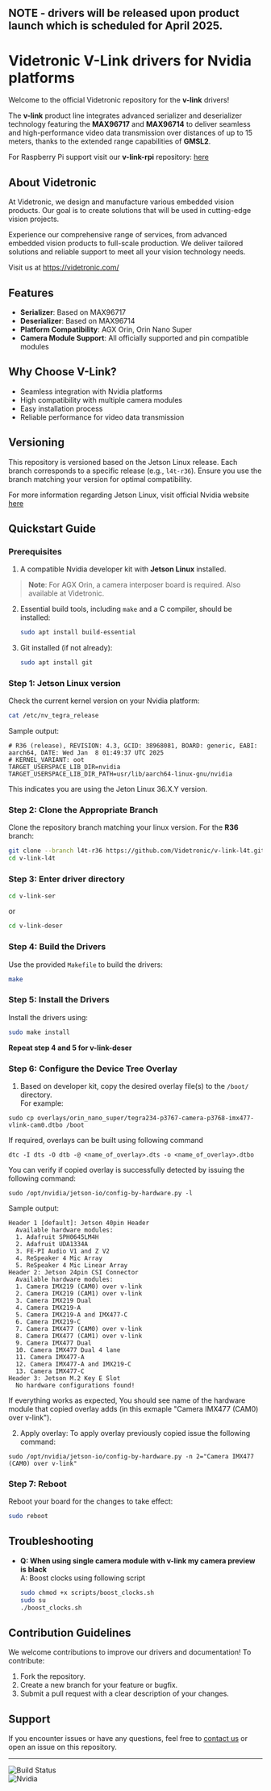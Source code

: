 ## NOTE - drivers will be released upon product launch which is scheduled for April 2025.

# Videtronic V-Link drivers for Nvidia platforms 

Welcome to the official Videtronic repository for the **v-link** drivers!  

The **v-link** product line integrates advanced serializer and deserializer technology featuring the **MAX96717** and **MAX96714** to deliver seamless and high-performance video data transmission over distances of up to 15 meters, thanks to the extended range capabilities of **GMSL2**.

For Raspberry Pi support visit our **v-link-rpi** repository: [here](https://github.com/Videtronic/v-link-rpi)
## About Videtronic
At Videtronic, we design and manufacture various embedded vision products. Our goal is to create solutions that will be used in cutting-edge vision projects.

Experience our comprehensive range of services, from advanced embedded vision products to full-scale production. We deliver tailored solutions and reliable support to meet all your vision technology needs.

Visit us at https://videtronic.com/

## Features
- **Serializer**: Based on MAX96717
- **Deserializer**: Based on MAX96714
- **Platform Compatibility**: AGX Orin, Orin Nano Super
- **Camera Module Support**: All officially supported and pin compatible modules

## Why Choose V-Link?
- Seamless integration with Nvidia platforms
- High compatibility with multiple camera modules
- Easy installation process
- Reliable performance for video data transmission

## Versioning
This repository is versioned based on the Jetson Linux release. Each branch corresponds to a specific release (e.g., `l4t-r36`). Ensure you use the branch matching your version for optimal compatibility.

For more information regarding Jetson Linux, visit official Nvidia website [here](https://developer.nvidia.com/embedded/jetson-linux)

## Quickstart Guide

### Prerequisites
1. A compatible Nvidia developer kit with **Jetson Linux** installed.  
> **Note**: For AGX Orin, a camera interposer board is required. Also available at Videtronic.
2. Essential build tools, including ```make``` and a C compiler, should be installed:
   ```bash
   sudo apt install build-essential
   ```
3. Git installed (if not already):
   ```bash
   sudo apt install git
   ```

### Step 1: Jetson Linux version
Check the current kernel version on your Nvidia platform:
```bash
cat /etc/nv_tegra_release 
```
Sample output:
```
# R36 (release), REVISION: 4.3, GCID: 38968081, BOARD: generic, EABI: aarch64, DATE: Wed Jan  8 01:49:37 UTC 2025
# KERNEL_VARIANT: oot
TARGET_USERSPACE_LIB_DIR=nvidia
TARGET_USERSPACE_LIB_DIR_PATH=usr/lib/aarch64-linux-gnu/nvidia
```
This indicates you are using the Jeton Linux 36.X.Y version.

### Step 2: Clone the Appropriate Branch
Clone the repository branch matching your linux version. For the **R36** branch:
```bash
git clone --branch l4t-r36 https://github.com/Videtronic/v-link-l4t.git
cd v-link-l4t
```
### Step 3: Enter driver directory
```bash
cd v-link-ser
```
or
```bash
cd v-link-deser
```

### Step 4: Build the Drivers 
Use the provided `Makefile` to build the drivers:
```bash
make
```

### Step 5: Install the Drivers 
Install the drivers using:
```bash
sudo make install
```
**Repeat step 4 and 5 for v-link-deser**  

### Step 6: Configure the Device Tree Overlay
1. Based on developer kit, copy the desired overlay file(s) to the `/boot/` directory.  
For example:
```
sudo cp overlays/orin_nano_super/tegra234-p3767-camera-p3768-imx477-vlink-cam0.dtbo /boot
```

If required, overlays can be built using following command
```
dtc -I dts -O dtb -@ <name_of_overlay>.dts -o <name_of_overlay>.dtbo
```
You can verify if copied overlay is successfully detected by issuing the following command:
```
sudo /opt/nvidia/jetson-io/config-by-hardware.py -l
```

Sample output:
```
Header 1 [default]: Jetson 40pin Header
  Available hardware modules:
  1. Adafruit SPH0645LM4H
  2. Adafruit UDA1334A
  3. FE-PI Audio V1 and Z V2
  4. ReSpeaker 4 Mic Array
  5. ReSpeaker 4 Mic Linear Array
Header 2: Jetson 24pin CSI Connector
  Available hardware modules:
  1. Camera IMX219 (CAM0) over v-link
  2. Camera IMX219 (CAM1) over v-link
  3. Camera IMX219 Dual
  4. Camera IMX219-A
  5. Camera IMX219-A and IMX477-C
  6. Camera IMX219-C
  7. Camera IMX477 (CAM0) over v-link
  8. Camera IMX477 (CAM1) over v-link
  9. Camera IMX477 Dual
  10. Camera IMX477 Dual 4 lane
  11. Camera IMX477-A
  12. Camera IMX477-A and IMX219-C
  13. Camera IMX477-C
Header 3: Jetson M.2 Key E Slot
  No hardware configurations found!
```

If everything works as expected, You should see name of the hardware module that copied overlay adds (in this exmaple "Camera IMX477 (CAM0) over v-link").

2. Apply overlay:
  To apply overlay previously copied issue the following command:
  ```
  sudo /opt/nvidia/jetson-io/config-by-hardware.py -n 2="Camera IMX477 (CAM0) over v-link"
  ```

### Step 7: Reboot
Reboot your board for the changes to take effect:
```bash
sudo reboot
```

## Troubleshooting

- **Q: When using single camera module with v-link my camera preview is black**  
  A: Boost clocks using following script
  ```bash
  sudo chmod +x scripts/boost_clocks.sh
  sudo su
  ./boost_clocks.sh
  ```  



## Contribution Guidelines
We welcome contributions to improve our drivers and documentation! To contribute:
1. Fork the repository.
2. Create a new branch for your feature or bugfix.
3. Submit a pull request with a clear description of your changes.

## Support
If you encounter issues or have any questions, feel free to [contact us](https://www.videtronic.pl) or open an issue on this repository.

---

![Build Status](https://img.shields.io/badge/build-passing-brightgreen)  
![Nvidia](https://img.shields.io/badge/Nvidia-AGX_Orin%2COrin_Nano_Super-blue)